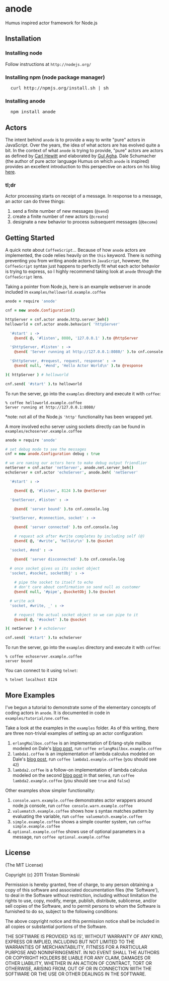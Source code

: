 # anode

Humus inspired actor framework for Node.js

## Installation

### Installing node
Follow instructions at `http://nodejs.org/`

### Installing npm (node package manager)
<pre>
  curl http://npmjs.org/install.sh | sh
</pre>

### Installing anode
<pre>
  npm install anode
</pre>

## Actors

The intent behind `anode` is to provide a way to write "pure" actors in JavaScript. Over the years, the idea of what actors are has evolved quite a bit. In the context of what `anode` is trying to provide, "pure" actors are actors as defined by [Carl Hewitt](http://hdl.handle.net/1721.1/6272) and elaborated by [Gul Agha](http://hdl.handle.net/1721.1/6952). Dale Schumacher (the author of pure actor language Humus on which `anode` is inspired) provides an excellent introduction to this perspective on actors on his blog [here](http://www.dalnefre.com/wp/2010/05/deconstructing-the-actor-model/).

### tl;dr

Actor processing starts on receipt of a message. In response to a message, an actor can do three things:

1. send a finite number of new messages (`@send`)
2. create a finite number of new actors (`@create`)
3. designate a new behavior to process subsequent messages (`@become`)

## Getting Started

A quick note about `CoffeeScript`... Because of how `anode` actors are implemented, the code relies heavily on the `this` keyword. There is nothing preventing you from writing anode actors in `JavaScript`, however, the `CoffeeScript` syntax just happens to perfectly fit what each actor behavior is trying to express, so I highly recommend taking look at `anode` through the `CoffeeScript` lens.

Taking a pointer from Node.js, here is an example webserver in anode included in `examples/helloworld.example.coffee`
  
```coffeescript
anode = require 'anode'

cnf = new anode.Configuration()

httpServer = cnf.actor anode.http.server_beh()
helloworld = cnf.actor anode.behavior( 'httpServer'

  '#start' : ->
    @send( @, '#listen', 8080, '127.0.0.1' ).to @httpServer

  '$httpServer, #listen' : ->
    @send( 'Server running at http://127.0.0.1:8080/' ).to cnf.console.log

  '$httpServer, #request, request, response' : ->
    @send( null, '#end', 'Hello Actor World\n' ).to @response  

)( httpServer ) # helloworld

cnf.send( '#start' ).to helloworld
```

To run the server, go into the `examples` directory and execute it with `coffee`:

    % coffee helloworld.example.coffee
    Server running at http://127.0.0.1:8080/

*note: not all of the Node.js `'http'` functionality has been wrapped yet.

A more involved echo server using sockets directly can be found in `examples/echoserver.example.coffee`

```coffeescript
anode = require 'anode'

# set debug mode to see the messages
cnf = new anode.Configuration debug : true

# we are naming our actors here to make debug output friendlier
netServer = cnf.actor 'netServer', anode.net.server_beh()
echoServer = cnf.actor 'echoServer', anode.beh( 'netServer'

  '#start' : ->

    @send( @, '#listen', 8124 ).to @netServer

  '$netServer, #listen' : ->

    @send( 'server bound' ).to cnf.console.log

  '$netServer, #connection, socket' : ->

    @send( 'server connected' ).to cnf.console.log

    # request ack after #write completes by including self (@)
    @send( @, '#write', 'hello\r\n' ).to @socket

  'socket, #end' : ->

    @send( 'server disconnected' ).to cnf.console.log

  # once socket gives us its socket object
  'socket, #socket, socketObj' : ->
  
    # pipe the socket to itself to echo
    # don't care about confirmation so send null as customer
    @send( null, '#pipe', @socketObj ).to @socket

  # write ack
  'socket, #write, _' : ->

    # request the actual socket object so we can pipe to it
    @send( @, '#socket' ).to @socket

)( netServer ) # echoServer

cnf.send( '#start' ).to echoServer
```

To run the server, go into the `examples` directory and execute it with `coffee`:

    % coffee echoserver.example.coffee
    server bound

You can connect to it using `telnet`:

    % telnet localhost 8124

## More Examples

I've begun a tutorial to demonstrate some of the elementary concepts of coding actors in `anode`. It is documented in code in `examples/tutorial/one.coffee`.

Take a look at the examples in the `examples` folder. As of this writing, there
are three non-trivial examples of setting up an actor configuration:

1. `erlangMailbox.coffee` is an implementation of Erlang-style mailbox modeled on Dale's [blog post](http://www.dalnefre.com/wp/2011/10/erlang-style-mailboxes/), run `coffee erlangMailbox.example.coffee`
2. `lambda1.coffee` is an implementation of lambda calculus modeled on Dale's [blog post](http://www.dalnefre.com/wp/2010/08/evaluating-expressions-part-1-core-lambda-calculus/), run `coffee lambda1.example.coffee` (you should see `42`)
3. `lambda2.coffee` is a follow-on implementation of lambda calculus modeled on the second [blog post](http://www.dalnefre.com/wp/2010/09/evaluating-expressions-part-2-conditional-special-form/) in that series, run `coffee lambda2.example.coffee` (you should see `true` and `false`)

Other examples show simpler functionality:

1. `console.warn.example.coffee` demonstrates actor wrappers around node.js console, run `coffee console.warn.example.coffee`
2. `valuematch.example.coffee` shows how `$` syntax matches pattern by evaluating the variable, run `coffee valuematch.example.coffee`
3. `simple.example.coffee` shows a simple counter system, run `coffee simple.example.coffee`
4. `optional.example.coffee` shows use of optional parameters in a message, run `coffee optional.example.coffee`

## License

(The MIT License)

Copyright (c) 2011 Tristan Slominski

Permission is hereby granted, free of charge, to any person obtaining a copy of this software and associated documentation files (the 'Software'), to deal in the Software without restriction, including without limitation the rights to use, copy, modify, merge, publish, distribute, sublicense, and/or sell copies of the Software, and to permit persons to whom the Software is furnished to do so, subject to the following conditions:

The above copyright notice and this permission notice shall be included in all copies or substantial portions of the Software.

THE SOFTWARE IS PROVIDED 'AS IS', WITHOUT WARRANTY OF ANY KIND, EXPRESS OR IMPLIED, INCLUDING BUT NOT LIMITED TO THE WARRANTIES OF MERCHANTABILITY, FITNESS FOR A PARTICULAR PURPOSE AND NONINFRINGEMENT. IN NO EVENT SHALL THE AUTHORS OR COPYRIGHT HOLDERS BE LIABLE FOR ANY CLAIM, DAMAGES OR OTHER LIABILITY, WHETHER IN AN ACTION OF CONTRACT, TORT OR OTHERWISE, ARISING FROM, OUT OF OR IN CONNECTION WITH THE SOFTWARE OR THE USE OR OTHER DEALINGS IN THE SOFTWARE.